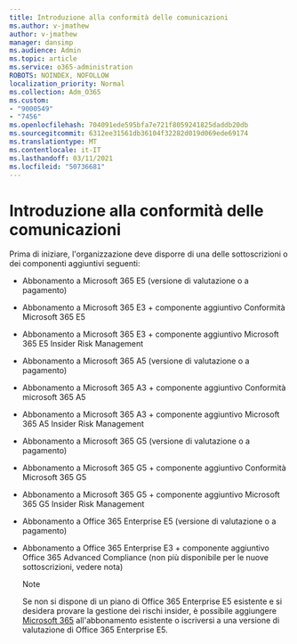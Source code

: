 ```yaml
---
title: Introduzione alla conformità delle comunicazioni
ms.author: v-jmathew
author: v-jmathew
manager: dansimp
ms.audience: Admin
ms.topic: article
ms.service: o365-administration
ROBOTS: NOINDEX, NOFOLLOW
localization_priority: Normal
ms.collection: Adm_O365
ms.custom:
- "9000549"
- "7456"
ms.openlocfilehash: 704091ede595bfa7e721f8059241825daddb20db
ms.sourcegitcommit: 6312ee31561db36104f32282d019d069ede69174
ms.translationtype: MT
ms.contentlocale: it-IT
ms.lasthandoff: 03/11/2021
ms.locfileid: "50736681"
---
```

# <a name="get-started-with-communication-compliance"></a>Introduzione alla conformità delle comunicazioni

Prima di iniziare, l'organizzazione deve disporre di una delle sottoscrizioni o dei componenti aggiuntivi seguenti:

* Abbonamento a Microsoft 365 E5 (versione di valutazione o a pagamento)
* Abbonamento a Microsoft 365 E3 + componente aggiuntivo Conformità Microsoft 365 E5
* Abbonamento a Microsoft 365 E3 + componente aggiuntivo Microsoft 365 E5 Insider Risk Management
* Abbonamento a Microsoft 365 A5 (versione di valutazione o a pagamento)
* Abbonamento a Microsoft 365 A3 + componente aggiuntivo Conformità microsoft 365 A5
* Abbonamento a Microsoft 365 A3 + componente aggiuntivo Microsoft 365 A5 Insider Risk Management
* Abbonamento a Microsoft 365 G5 (versione di valutazione o a pagamento)
* Abbonamento a Microsoft 365 G5 + componente aggiuntivo Conformità Microsoft 365 G5
* Abbonamento a Microsoft 365 G5 + componente aggiuntivo Microsoft 365 G5 Insider Risk Management
* Abbonamento a Office 365 Enterprise E5 (versione di valutazione o a pagamento)
* Abbonamento a Office 365 Enterprise E3 + componente aggiuntivo Office 365 Advanced Compliance (non più disponibile per le nuove sottoscrizioni, vedere nota)

    > [!NOTE]
    > Se non si dispone di un piano di Office 365 Enterprise E5 esistente e si desidera provare la gestione dei rischi insider, è possibile aggiungere [Microsoft 365](https://go.microsoft.com/fwlink/?linkid=2130508) all'abbonamento esistente o iscriversi a una versione di valutazione di Office 365 Enterprise E5.
